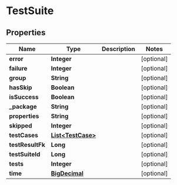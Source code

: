
# TestSuite

## Properties
Name | Type | Description | Notes
------------ | ------------- | ------------- | -------------
**error** | **Integer** |  |  [optional]
**failure** | **Integer** |  |  [optional]
**group** | **String** |  |  [optional]
**hasSkip** | **Boolean** |  |  [optional]
**isSuccess** | **Boolean** |  |  [optional]
**_package** | **String** |  |  [optional]
**properties** | **String** |  |  [optional]
**skipped** | **Integer** |  |  [optional]
**testCases** | [**List&lt;TestCase&gt;**](TestCase.md) |  |  [optional]
**testResultFk** | **Long** |  |  [optional]
**testSuiteId** | **Long** |  |  [optional]
**tests** | **Integer** |  |  [optional]
**time** | [**BigDecimal**](BigDecimal.md) |  |  [optional]



